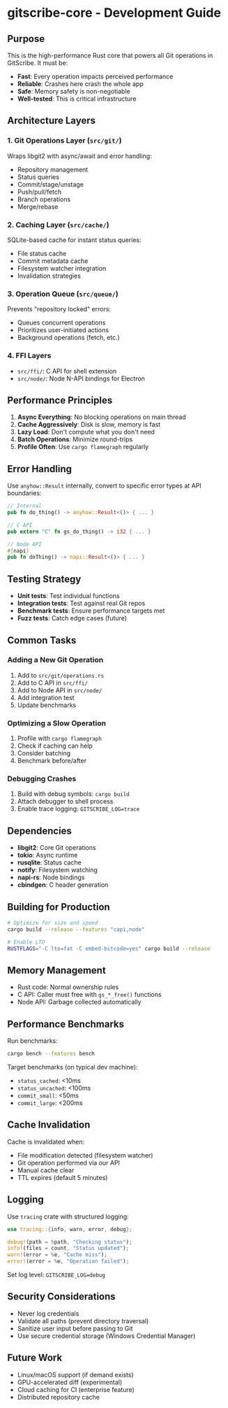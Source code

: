 # gitscribe-core - Development Guide

## Purpose

This is the high-performance Rust core that powers all Git operations in GitScribe. It must be:
- **Fast**: Every operation impacts perceived performance
- **Reliable**: Crashes here crash the whole app
- **Safe**: Memory safety is non-negotiable
- **Well-tested**: This is critical infrastructure

## Architecture Layers

### 1. Git Operations Layer (`src/git/`)
Wraps libgit2 with async/await and error handling:
- Repository management
- Status queries
- Commit/stage/unstage
- Push/pull/fetch
- Branch operations
- Merge/rebase

### 2. Caching Layer (`src/cache/`)
SQLite-based cache for instant status queries:
- File status cache
- Commit metadata cache
- Filesystem watcher integration
- Invalidation strategies

### 3. Operation Queue (`src/queue/`)
Prevents "repository locked" errors:
- Queues concurrent operations
- Prioritizes user-initiated actions
- Background operations (fetch, etc.)

### 4. FFI Layers
- `src/ffi/`: C API for shell extension
- `src/node/`: Node N-API bindings for Electron

## Performance Principles

1. **Async Everything**: No blocking operations on main thread
2. **Cache Aggressively**: Disk is slow, memory is fast
3. **Lazy Load**: Don't compute what you don't need
4. **Batch Operations**: Minimize round-trips
5. **Profile Often**: Use `cargo flamegraph` regularly

## Error Handling

Use `anyhow::Result` internally, convert to specific error types at API boundaries:

```rust
// Internal
pub fn do_thing() -> anyhow::Result<()> { ... }

// C API
pub extern "C" fn gs_do_thing() -> i32 { ... }

// Node API
#[napi]
pub fn doThing() -> napi::Result<()> { ... }
```

## Testing Strategy

- **Unit tests**: Test individual functions
- **Integration tests**: Test against real Git repos
- **Benchmark tests**: Ensure performance targets met
- **Fuzz tests**: Catch edge cases (future)

## Common Tasks

### Adding a New Git Operation

1. Add to `src/git/operations.rs`
2. Add to C API in `src/ffi/`
3. Add to Node API in `src/node/`
4. Add integration test
5. Update benchmarks

### Optimizing a Slow Operation

1. Profile with `cargo flamegraph`
2. Check if caching can help
3. Consider batching
4. Benchmark before/after

### Debugging Crashes

1. Build with debug symbols: `cargo build`
2. Attach debugger to shell process
3. Enable trace logging: `GITSCRIBE_LOG=trace`

## Dependencies

- **libgit2**: Core Git operations
- **tokio**: Async runtime
- **rusqlite**: Status cache
- **notify**: Filesystem watching
- **napi-rs**: Node bindings
- **cbindgen**: C header generation

## Building for Production

```bash
# Optimize for size and speed
cargo build --release --features "capi,node"

# Enable LTO
RUSTFLAGS="-C lto=fat -C embed-bitcode=yes" cargo build --release
```

## Memory Management

- Rust code: Normal ownership rules
- C API: Caller must free with `gs_*_free()` functions
- Node API: Garbage collected automatically

## Performance Benchmarks

Run benchmarks:
```bash
cargo bench --features bench
```

Target benchmarks (on typical dev machine):
- `status_cached`: <10ms
- `status_uncached`: <100ms
- `commit_small`: <50ms
- `commit_large`: <200ms

## Cache Invalidation

Cache is invalidated when:
- File modification detected (filesystem watcher)
- Git operation performed via our API
- Manual cache clear
- TTL expires (default 5 minutes)

## Logging

Use `tracing` crate with structured logging:

```rust
use tracing::{info, warn, error, debug};

debug!(path = %path, "Checking status");
info!(files = count, "Status updated");
warn!(error = %e, "Cache miss");
error!(error = %e, "Operation failed");
```

Set log level: `GITSCRIBE_LOG=debug`

## Security Considerations

- Never log credentials
- Validate all paths (prevent directory traversal)
- Sanitize user input before passing to Git
- Use secure credential storage (Windows Credential Manager)

## Future Work

- Linux/macOS support (if demand exists)
- GPU-accelerated diff (experimental)
- Cloud caching for CI (enterprise feature)
- Distributed repository cache
